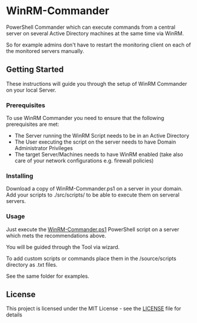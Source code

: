 # WinRM-Commander

PowerShell Commander which can execute commands from a central server on several Active Directory machines at the same time via WinRM.

So for example admins don't have to restart the monitoring client on each of the monitored servers manually.

## Getting Started

These instructions will guide you through the setup of WinRM Commander on your local Server.

### Prerequisites

To use WinRM Commander you need to ensure that the following prerequisites are met:

* The Server running the WinRM Script needs to be in an Active Directory
* The User executing the script on the server needs to have Domain Administrator Privileges
* The target Server/Machines needs to have WinRM enabled (take also care of your network configurations e.g. firewall policies)

### Installing

Download a copy of WinRM-Commander.ps1 on a server in your domain.
Add your scripts to ./src/scripts/ to be able to execute them on serveral servers.

### Usage

Just execute the [WinRM-Commander.ps1](./src/WinRM-Commander.ps1) PowerShell script on a server which mets the recommendations above.

You will be guided through the Tool via wizard.

To add custom scripts or commands place them in the /source/scripts directory as .txt files.

See the same folder for examples.

## License

This project is licensed under the MIT License - see the [LICENSE](LICENSE) file for details
